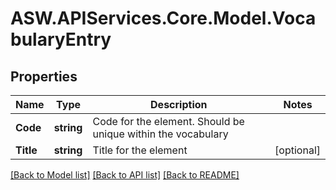 # ASW.APIServices.Core.Model.VocabularyEntry
## Properties

Name | Type | Description | Notes
------------ | ------------- | ------------- | -------------
**Code** | **string** | Code for the element. Should be unique within the vocabulary | 
**Title** | **string** | Title for the element | [optional] 

[[Back to Model list]](../README.md#documentation-for-models) [[Back to API list]](../README.md#documentation-for-api-endpoints) [[Back to README]](../README.md)

